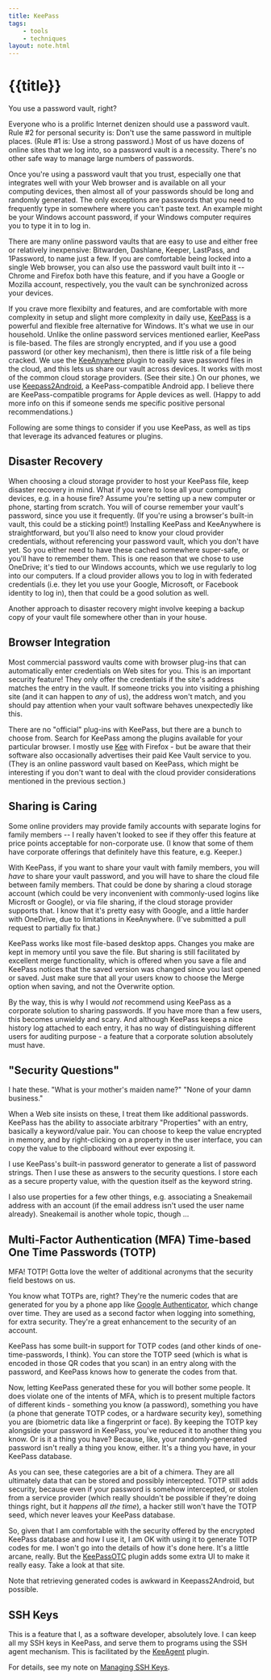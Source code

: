 ```yaml
---
title: KeePass
tags: 
    - tools
    - techniques
layout: note.html
---
```

# {{title}}
You use a password vault, right? 

Everyone who is a prolific Internet denizen should use a password vault. Rule #2 for personal security is: Don't use the same password in multiple places. (Rule #1 is: Use a strong password.) Most of us have dozens of online sites that we log into, so a password vault is a necessity. There's no other safe way to manage large numbers of passwords.

Once you're using a password vault that you trust, especially one that integrates well with your Web browser and is available on all your computing devices, then almost all of your passwords should be long and randomly generated. The only exceptions are passwords that you need to frequently type in somewhere where you can't paste text. An example might be your Windows account password, if your Windows computer requires you to type it in to log in. 

There are many online password vaults that are easy to use and either free or relatively inexpensive: Bitwarden, Dashlane, Keeper, LastPass, and 1Password, to name just a few. If you are comfortable being locked into a single Web browser, you can also use the password vault built into it -- Chrome and Firefox both have this feature, and if you have a Google or Mozilla account, respectively, you the vault can be synchronized across your devices.

If you crave more flexibilty and features, and are comfortable with more complexity in setup and slight more complexity in daily use, [KeePass](https://keepass.info/) is a powerful and flexible free alternative for Windows. It's what we use in our household. Unlike the online password services mentioned earlier, KeePass is file-based. The files are strongly encrypted, and if you use a good password (or other key mechanism), then there is little risk of a file being cracked. We use the [KeeAnywhere](https://keeanywhere.de/) plugin to easily save password files in the cloud, and this lets us share our vault across devices. It works with most of the common cloud storage providers. (See their site.) On our phones, we use [Keepass2Android](https://play.google.com/store/apps/details?id=keepass2android.keepass2android), a KeePass-compatible Android app. I believe there are KeePass-compatible programs for Apple devices as well. (Happy to add more info on this if someone sends me specific positive personal recommendations.)

Following are some things to consider if you use KeePass, as well as tips that leverage its advanced features or plugins.

## Disaster Recovery

When choosing a cloud storage provider to host your KeePass file, keep disaster recovery in mind. What if you were to lose all your computing devices, e.g. in a house fire? Assume you're setting up a new computer or phone, starting from scratch. You will of course remember your vault's password, since you use it frequently. (If you're using a browser's built-in vault, this could be a sticking point!) Installing KeePass and KeeAnywhere is straightforward, but you'll also need to know your cloud provider credentials, without referencing your password vault, which you don't have yet. So you either need to have these cached somewhere super-safe, or you'll have to remember them. This is one reason that we chose to use OneDrive; it's tied to our Windows accounts, which we use regularly to log into our computers. If a cloud provider allows you to log in with federated credentials (i.e. they let you use your Google, Microsoft, or Facebook identity to log in), then that could be a good solution as well.

Another approach to disaster recovery might involve keeping a backup copy of your vault file somewhere other than in your house. 

## Browser Integration

Most commercial password vaults come with browser plug-ins that can automatically enter credentials on Web sites for you. This is an important security feature! They only offer the credentials if the site's address matches the entry in the vault. If someone tricks you into visiting a phishing site (and it can happen to *any* of us), the address won't match, and you should pay attention when your vault software behaves unexpectedly like this.

There are no "official" plug-ins with KeePass, but there are a bunch to choose from. Search for KeePass among the plugins available for your particular browser. I mostly use [Kee](https://www.kee.pm/) with Firefox - but be aware that their software also occasionally advertises their paid Kee Vault service to you. (They is an online password vault based on KeePass, which might be interesting if you don't want to deal with the cloud provider considerations mentioned in the previous section.)

## Sharing is Caring

Some online providers may provide family accounts with separate logins for family members -- I really haven't looked to see if they offer this feature at price points acceptable for non-corporate use. (I know that some of them have corporate offerings that definitely have this feature, e.g. Keeper.)

With KeePass, if you want to share your vault with family members, you will *have* to share your vault password, and you will have to share the cloud file between family members. That could be done by sharing a cloud storage account (which could be very inconvenient with commonly-used logins like Microsft or Google), or via file sharing, if the cloud storage provider supports that. I know that it's pretty easy with Google, and a little harder with OneDrive, due to limitations in KeeAnywhere. (I've submitted a pull request to partially fix that.)

KeePass works like most file-based desktop apps. Changes you make are kept in memory until you save the file. But sharing is still facilitated by excellent merge functionality, which is offered when you save a file and KeePass notices that the saved version was changed since you last opened or saved. Just make sure that all your users know to choose the Merge option when saving, and not the Overwrite option.

By the way, this is why I would *not* recommend using KeePass as a corporate solution to sharing passwords. If you have more than a few users, this becomes unwieldy and scary. And although KeePass keeps a nice history log attached to each entry, it has no way of distinguishing different users for auditing purpose - a feature that a corporate solution absolutely must have.

## "Security Questions"

I hate these. "What is your mother's maiden name?" "None of your damn business."

When a Web site insists on these, I treat them like additional passwords. KeePass has the ability to associate arbitrary "Properties" with an entry, basically a keyword/value pair. You can choose to keep the value encrypted in memory, and by right-clicking on a property in the user interface, you can copy the value to the clipboard without ever exposing it.

I use KeePass's built-in password generator to generate a list of password strings. Then I use these as answers to the security questions. I store each as a secure property value, with the question itself as the keyword string.

I also use properties for a few other things, e.g. associating a Sneakemail address with an account (if the email address isn't used the user name already). Sneakemail is another whole topic, though ...

## Multi-Factor Authentication (MFA) Time-based One Time Passwords (TOTP)

MFA! TOTP! Gotta love the welter of additional acronyms that the security field bestows on us.

You know what TOTPs are, right? They're the numeric codes that are generated for you by a phone app like [Google Authenticator](https://play.google.com/store/apps/details?id=com.google.android.apps.authenticator2), which change over time. They are used as a second factor when logging into something, for extra security. They're a great enhancement to the security of an account.

KeePass has some built-in support for TOTP codes (and other kinds of one-time-passwords, I think). You can store the TOTP seed (which is what is encoded in those QR codes that you scan) in an entry along with the password, and KeePass knows how to generate the codes from that.

Now, letting KeePass generated these for you will bother some people. It does violate one of the intents of MFA, which is to present multiple factors of different kinds - something you know (a password), something you have (a phone that generate TOTP codes, or a hardware security key), something you are (biometric data like a fingerprint or face). By keeping the TOTP key alongside your password in KeePass, you've reduced it to another thing you know. Or is it a thing you have? Because, like, your randomly-generated password isn't really a thing you know, either. It's a thing you have, in your KeePass database.

As you can see, these categories are a bit of a chimera. They are all ultimately data that can be stored and possibly intercepted. TOTP still adds security, because even if your password is somehow intercepted, or stolen from a service provider (which really shouldn't be possible if they're doing things right, but it *happens all the time*), a hacker still won't have the TOTP seed, which never leaves your KeePass database.

So, given that I am comfortable with the security offered by the encrypted KeePass database and how I use it, I am OK with using it to generate TOTP codes for me. I won't go into the details of how it's done here. It's a little arcane, really. But the [KeePassOTC](https://github.com/Rookiestyle/KeePassOTP) plugin adds some extra UI to make it really easy. Take a look at that site.

Note that retrieving generated codes is awkward in Keepass2Android, but possible.

## SSH Keys

This is a feature that I, as a software developer, absolutely love. I can keep all my SSH keys in KeePass, and serve them to programs using the SSH agent mechanism. This is facilitated by the [KeeAgent](https://lechnology.com/software/keeagent/) plugin.

For details, see my note on [Managing SSH Keys](/notes/managing-ssh-keys/).

